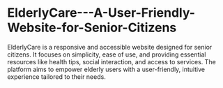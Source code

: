# ElderlyCare---A-User-Friendly-Website-for-Senior-Citizens
ElderlyCare is a responsive and accessible website designed for senior citizens. It focuses on simplicity, ease of use, and providing essential resources like health tips, social interaction, and access to services. The platform aims to empower elderly users with a user-friendly, intuitive experience tailored to their needs.
